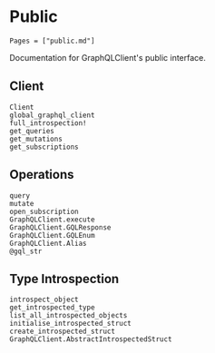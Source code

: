 # Public

```@contents
Pages = ["public.md"]
```

Documentation for GraphQLClient's public interface.

## Client

```@docs
Client
global_graphql_client
full_introspection!
get_queries
get_mutations
get_subscriptions
```

## Operations

```@docs
query
mutate
open_subscription
GraphQLClient.execute
GraphQLClient.GQLResponse
GraphQLClient.GQLEnum
GraphQLClient.Alias
@gql_str
```

## Type Introspection

```@docs
introspect_object
get_introspected_type
list_all_introspected_objects
initialise_introspected_struct
create_introspected_struct
GraphQLClient.AbstractIntrospectedStruct
```